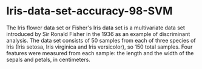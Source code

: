 # Iris-data-set-accuracy-98-SVM


The Iris flower data set or Fisher's Iris data set is a multivariate data set introduced by Sir Ronald Fisher in the 1936 as an example of discriminant analysis. 
The data set consists of 50 samples from each of three species of Iris (Iris setosa, Iris virginica and Iris versicolor), so 150 total samples. Four features were measured from each sample: the length and the width of the sepals and petals, in centimeters.
